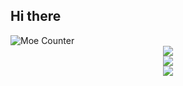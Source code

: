 ## Hi there 

<img src="https://moe-counter.glitch.me/get/Halfapear" alt="Moe Counter">

<div align="center"> <img src="https://github-readme-stats.vercel.app/api?username=Halfapear&show_icons=true&theme=tokyonight" /> </div>

<div align="center"> <img src="https://visitor-badge.glitch.me/badge?page_id=Halfapear" /> </div>

<div align="center"> <img src="https://profile-counter.glitch.me/Halfapear/count.svg" /> </div>
